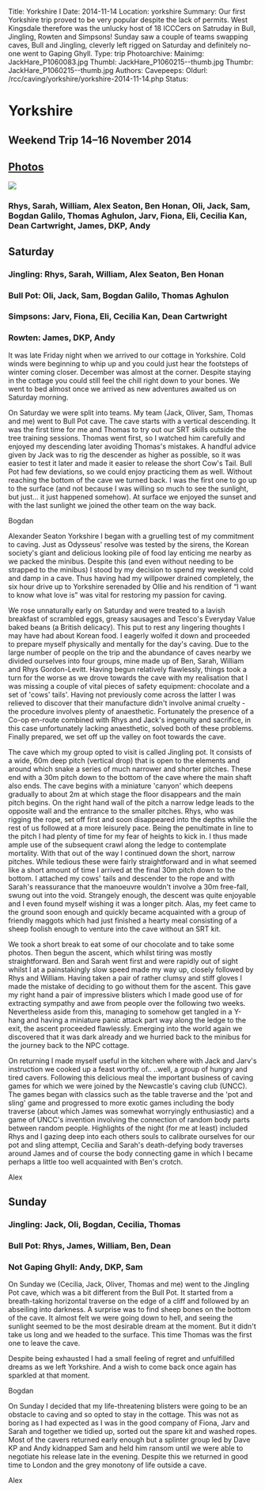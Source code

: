 Title: Yorkshire I
Date: 2014-11-14
Location: yorkshire
Summary: Our first Yorkshire trip proved to be very popular despite the lack of permits. West Kingsdale therefore was the unlucky host of 18 ICCCers on Satruday in Bull, Jingling, Rowten and Simpsons! Sunday saw a couple of teams swapping caves, Bull and Jingling, cleverly left rigged on Saturday and definitely no-one went to Gaping Ghyll.
Type: trip
Photoarchive:
Mainimg: JackHare_P1060083.jpg
Thumbl: JackHare_P1060215--thumb.jpg
Thumbr: JackHare_P1060215--thumb.jpg
Authors: 
Cavepeeps:
Oldurl: /rcc/caving/yorkshire/yorkshire-2014-11-14.php
Status:

#  Yorkshire 

##  Weekend Trip 14–16 November 2014 

##  [ Photos ](/caving/photo_archive/trips/2014-11-14%20-%20yorkshire/)

[ ![](/caving/photo_archive/trips/2014-11-14%20-%20yorkshire/JackHare_P1060083.jpg) ](/caving/photo_archive/trips/2014-11-14%20-%20yorkshire/)

###  Rhys, Sarah, William, Alex Seaton, Ben Honan, Oli, Jack, Sam, Bogdan Galilo, Thomas Aghulon, Jarv, Fiona, Eli, Cecilia Kan, Dean Cartwright, James, DKP, Andy 

##  Saturday 

###  Jingling: Rhys, Sarah, William, Alex Seaton, Ben Honan 

###  Bull Pot: Oli, Jack, Sam, Bogdan Galilo, Thomas Aghulon 

###  Simpsons: Jarv, Fiona, Eli, Cecilia Kan, Dean Cartwright 

###  Rowten: James, DKP, Andy 

It was late Friday night when we arrived to our cottage in Yorkshire. Cold winds were beginning to whip up and you could just hear the footsteps of winter coming closer. December was almost at the corner. Despite staying in the cottage you could still feel the chill right down to your bones. We went to bed almost once we arrived as new adventures awaited us on Saturday morning. 

On Saturday we were split into teams. My team (Jack, Oliver, Sam, Thomas and me) went to Bull Pot cave. The cave starts with a vertical descending. It was the first time for me and Thomas to try out our SRT skills outside the tree training sessions. Thomas went first, so I watched him carefully and enjoyed my descending later avoiding Thomas's mistakes. A handful advice given by Jack was to rig the descender as higher as possible, so it was easier to test it later and made it easier to release the short Cow's Tail. Bull Pot had few deviations, so we could enjoy practicing them as well. Without reaching the bottom of the cave we turned back. I was the first one to go up to the surface (and not because I was willing so much to see the sunlight, but just... it just happened somehow). At surface we enjoyed the sunset and with the last sunlight we joined the other team on the way back. 

Bogdan 

Alexander Seaton Yorkshire I began with a gruelling test of my commitment to caving. Just as Odysseus' resolve was tested by the sirens, the Korean society's giant and delicious looking pile of food lay enticing me nearby as we packed the minibus. Despite this (and even without needing to be strapped to the minibus) I stood by my decision to spend my weekend cold and damp in a cave. Thus having had my willpower drained completely, the six hour drive up to Yorkshire serenaded by Ollie and his rendition of “I want to know what love is” was vital for restoring my passion for caving. 

We rose unnaturally early on Saturday and were treated to a lavish breakfast of scrambled eggs, greasy sausages and Tesco's Everyday Value baked beans (a British delicacy). This put to rest any lingering thoughts I may have had about Korean food. I eagerly wolfed it down and proceeded to prepare myself physically and mentally for the day's caving. Due to the large number of people on the trip and the abundance of caves nearby we divided ourselves into four groups, mine made up of Ben, Sarah, William and Rhys Gordon-Levitt. Having begun relatively flawlessly, things took a turn for the worse as we drove towards the cave with my realisation that I was missing a couple of vital pieces of safety equipment: chocolate and a set of 'cows' tails'. Having not previously come across the latter I was relieved to discover that their manufacture didn't involve animal cruelty - the procedure involves plenty of anaesthetic. Fortunately the presence of a Co-op en-route combined with Rhys and Jack's ingenuity and sacrifice, in this case unfortunately lacking anaesthetic, solved both of these problems. Finally prepared, we set off up the valley on foot towards the cave. 

The cave which my group opted to visit is called Jingling pot. It consists of a wide, 60m deep pitch (vertical drop) that is open to the elements and around which snake a series of much narrower and shorter pitches. These end with a 30m pitch down to the bottom of the cave where the main shaft also ends. The cave begins with a miniature 'canyon' which deepens gradually to about 2m at which stage the floor disappears and the main pitch begins. On the right hand wall of the pitch a narrow ledge leads to the opposite wall and the entrance to the smaller pitches. Rhys, who was rigging the rope, set off first and soon disappeared into the depths while the rest of us followed at a more leisurely pace. Being the penultimate in line to the pitch I had plenty of time for my fear of heights to kick in. I thus made ample use of the subsequent crawl along the ledge to contemplate mortality. With that out of the way I continued down the short, narrow pitches. While tedious these were fairly straightforward and in what seemed like a short amount of time I arrived at the final 30m pitch down to the bottom. I attached my cows' tails and descender to the rope and with Sarah's reassurance that the manoeuvre wouldn't involve a 30m free-fall, swung out into the void. Strangely enough, the descent was quite enjoyable and I even found myself wishing it was a longer pitch. Alas, my feet came to the ground soon enough and quickly became acquainted with a group of friendly maggots which had just finished a hearty meal consisting of a sheep foolish enough to venture into the cave without an SRT kit. 

We took a short break to eat some of our chocolate and to take some photos. Then begun the ascent, which whilst tiring was mostly straightforward. Ben and Sarah went first and were rapidly out of sight whilst I at a painstakingly slow speed made my way up, closely followed by Rhys and William. Having taken a pair of rather clumsy and stiff gloves I made the mistake of deciding to go without them for the ascent. This gave my right hand a pair of impressive blisters which I made good use of for extracting sympathy and awe from people over the following two weeks. Nevertheless aside from this, managing to somehow get tangled in a Y-hang and having a miniature panic attack part way along the ledge to the exit, the ascent proceeded flawlessly. Emerging into the world again we discovered that it was dark already and we hurried back to the minibus for the journey back to the NPC cottage. 

On returning I made myself useful in the kitchen where with Jack and Jarv's instruction we cooked up a feast worthy of.. ..well, a group of hungry and tired cavers. Following this delicious meal the important business of caving games for which we were joined by the Newcastle's caving club (UNCC). The games began with classics such as the table traverse and the 'pot and sling' game and progressed to more exotic games including the body traverse (about which James was somewhat worryingly enthusiastic) and a game of UNCC's invention involving the connection of random body parts between random people. Highlights of the night (for me at least) included Rhys and I gazing deep into each others souls to calibrate ourselves for our pot and sling attempt, Cecilia and Sarah's death-defying body traverses around James and of course the body connecting game in which I became perhaps a little too well acquainted with Ben's crotch. 

Alex 

##  Sunday 

###  Jingling: Jack, Oli, Bogdan, Cecilia, Thomas 

###  Bull Pot: Rhys, James, William, Ben, Dean 

###  Not Gaping Ghyll: Andy, DKP, Sam 

On Sunday we (Cecilia, Jack, Oliver, Thomas and me) went to the Jingling Pot cave, which was a bit different from the Bull Pot. It started from a breath-taking horizontal traverse on the edge of a cliff and followed by an abseiling into darkness. A surprise was to find sheep bones on the bottom of the cave. It almost felt we were going down to hell, and seeing the sunlight seemed to be the most desirable dream at the moment. But it didn't take us long and we headed to the surface. This time Thomas was the first one to leave the cave. 

Despite being exhausted I had a small feeling of regret and unfulfilled dreams as we left Yorkshire. And a wish to come back once again has sparkled at that moment. 

Bogdan 

On Sunday I decided that my life-threatening blisters were going to be an obstacle to caving and so opted to stay in the cottage. This was not as boring as I had expected as I was in the good company of Fiona, Jarv and Sarah and together we tidied up, sorted out the spare kit and washed ropes. Most of the cavers returned early enough but a splinter group led by Dave KP and Andy kidnapped Sam and held him ransom until we were able to negotiate his release late in the evening. Despite this we returned in good time to London and the grey monotony of life outside a cave. 

Alex 
